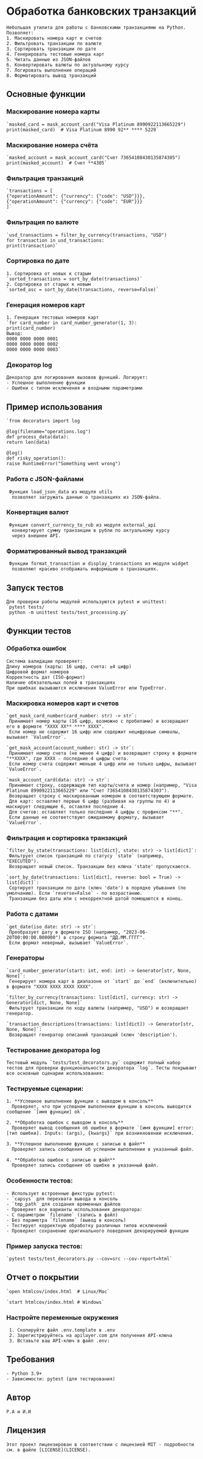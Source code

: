 # Обработка банковских транзакций

    Небольшая утилита для работы с банковскими транзакциями на Python. Позволяет:
    1. Маскировать номера карт и счетов
    2. Фильтровать транзакции по валюте
    3. Сортировать транзакции по дате
    4. Генерировать тестовые номера карт
    5. Читать данные из JSON-файлов
    6. Конвертировать валюты по актуальному курсу
    7. Логировать выполнение операций
    8. Форматировать вывод транзакций
## Основные функции

### Маскирование номера карты

    `masked_card = mask_account_card("Visa Platinum 8990922113665229")
    print(masked_card)  # Visa Platinum 8990 92** **** 5229`
### Маскирование номера счёта

    `masked_account = mask_account_card("Счет 73654108430135874305")
    print(masked_account)  # Счет **4305`

### Фильтрация транзакций

    `transactions = [
    {"operationAmount": {"currency": {"code": "USD"}}},
    {"operationAmount": {"currency": {"code": "EUR"}}}
    ]`
### Фильтрация по валюте

    `usd_transactions = filter_by_currency(transactions, "USD")
    for transaction in usd_transactions:
    print(transaction)`

### Сортировка по дате

    1. Сортировка от новых к старым
    `sorted_transactions = sort_by_date(transactions)`
    2. Сортировка от старых к новым
    `sorted_asc = sort_by_date(transactions, reverse=False)`

### Генерация номеров карт

    1. Генерация тестовых номеров карт
    `for card_number in card_number_generator(1, 3):
    print(card_number)
    Вывод:
    0000 0000 0000 0001
    0000 0000 0000 0002
    0000 0000 0000 0003`

### Декоратор log

    Декоратор для логирования вызовов функций. Логирует:
    - Успешное выполнение функции
    - Ошибки с типом исключения и входными параметрами

## Пример использования

    `from decorators import log

    @log(filename="operations.log")
    def process_data(data):
    return len(data)
    
    @log()
    def risky_operation():
    raise RuntimeError("Something went wrong")


### Работа с JSON-файлами

     Функция load_json_data из модуля utils
      позволяет загружать данные о транзакциях из JSON-файла.

### Конвертация валют

     Функция convert_currency_to_rub из модуля external_api 
      конвертирует сумму транзакции в рубли по актуальному курсу
      через внешнее API.

### Форматированный вывод транзакций
    
     Функции format_transaction и display_transactions из модуля widget
      позволяют красиво отображать информацию о транзакциях.


## Запуск тестов

    Для проверки работы модулей используются pytest и unittest:
    `pytest tests/
     python -m unittest tests/test_processing.py`

## Функции тестов

### Обработка ошибок

    Система валидации проверяет:
    Длину номеров (карты: 16 цифр, счета: ≥4 цифр)
    Цифровой формат номеров
    Корректность дат (ISO-формат)
    Наличие обязательных полей в транзакциях
    При ошибках вызываются исключения ValueError или TypeError.

### Маскировка номеров карт и счетов

    `get_mask_card_number(card_number: str) -> str`:
     Принимает номер карты (16 цифр, возможно с пробелами) и возвращает его в формате "XXXX XX** **** XXXX".
     Если номер не содержит 16 цифр или содержит нецифровые символы, вызывает `ValueError`.

    `get_mask_account(account_number: str) -> str`:
     Принимает номер счета (не менее 4 цифр) и возвращает строку в формате "**XXXX", где XXXX - последние 4 цифры счета.
     Если номер счета содержит меньше 4 цифр или не только цифры, вызывает `ValueError`.

    `mask_account_card(data: str) -> str`:
     Принимает строку, содержащую тип карты/счета и номер (например, "Visa Platinum 8990922113665229" или "Счет 73654108430135874303").
     Возвращает строку с маскированным номером в соответствующем формате.
     Для карт: оставляет первые 6 цифр (разбивая на группы по 4) и маскирует следующие 6, оставляя последние 4.
     Для счетов: оставляет только последние 4 цифры с префиксом "**".
     Если данные не соответствуют ожидаемому формату, вызывает `ValueError`.

### Фильтрация и сортировка транзакций

    `filter_by_state(transactions: list[dict], state: str) -> list[dict]`:
     Фильтрует список транзакций по статусу `state` (например, "EXECUTED").
     Возвращает новый список. Транзакции без ключа 'state' пропускаются.

    `sort_by_date(transactions: list[dict], reverse: bool = True) -> list[dict]`:
     Сортирует транзакции по дате (ключ 'date') в порядке убывания (по умолчанию). Если `reverse=False` - по возрастанию.
     Транзакции без даты или с некорректной датой помещаются в конец.

### Работа с датами

    `get_date(iso_date: str) -> str`:
     Преобразует дату в формате ISO (например, "2023-06-20T00:00:00.000000") в строку формата "ДД.ММ.ГГГГ".
     Если формат неверный, вызывает `ValueError`.

### Генераторы

    `card_number_generator(start: int, end: int) -> Generator[str, None, None]`:
     Генерирует номера карт в диапазоне от `start` до `end` (включительно) в формате "XXXX XXXX XXXX XXXX".

    `filter_by_currency(transactions: list[dict], currency: str) -> Generator[dict, None, None]`
     Фильтрует транзакции по коду валюты (например, "USD") и возвращает генератор.

    `transaction_descriptions(transactions: list[dict]) -> Generator[str, None, None]`:
     Возвращает генератор описаний транзакций (ключ 'description').

### Тестирование декоратора log

    Тестовый модуль `tests/test_decorators.py` содержит полный набор тестов для проверки функциональности декоратора `log`. Тесты покрывают все основные сценарии использования:

### Тестируемые сценарии:

    1. **Успешное выполнение функции с выводом в консоль**  
      Проверяет, что при успешном выполнении функции в консоль выводится сообщение `[имя функции] ok`.

    2. **Обработка ошибок с выводом в консоль**  
      Проверяет вывод сообщения об ошибке в формате `[имя функции] error: [тип ошибки]. Inputs: (args), {kwargs}` при возникновении исключения.

    3. **Успешное выполнение функции с записью в файл**  
      Проверяет запись сообщения об успешном выполнении в указанный файл.

    4. **Обработка ошибок с записью в файл**  
      Проверяет запись сообщения об ошибке в указанный файл.

### Особенности тестов:

    - Использует встроенные фикстуры pytest:
    - `capsys` для перехвата вывода в консоль
    - `tmp_path` для создания временных файлов
    - Проверяет все варианты использования декоратора:
    - С параметром `filename` (запись в файл)
    - Без параметра `filename` (вывод в консоль)
    - Тестирует корректную обработку различных типов исключений
    - Проверяет сохранение оригинального поведения декорируемой функции

### Пример запуска тестов:

    `pytest tests/test_decorators.py --cov=src --cov-report=html`

## Отчет о покрытии

    `open htmlcov/index.html  # Linux/Mac`

    `start htmlcov/index.html # Windows`


### Настройте переменные окружения

     1. Скопируйте файл .env.template в .env
     2. Зарегистрируйтесь на apilayer.com для получения API-ключа
     3. Вставьте ваш API-ключ в файл .env:

## Требования
    - Python 3.9+
    - Зависимости: pytest (для тестирования)

## Автор
    Р.А и И.И 

## Лицензия
    Этот проект лицензирован в соответствии с лицензией MIT - подробности см. в файле [LICENSE](LICENSE).
